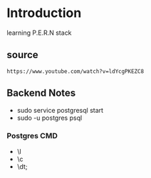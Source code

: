 # Introduction

learning P.E.R.N stack

## source

`https://www.youtube.com/watch?v=ldYcgPKEZC8`

## Backend Notes
<!-- start postgres service -->
- sudo service postgresql start
- sudo -u postgres psql

### Postgres CMD

- \l
- \c <databse>
- \dt;
